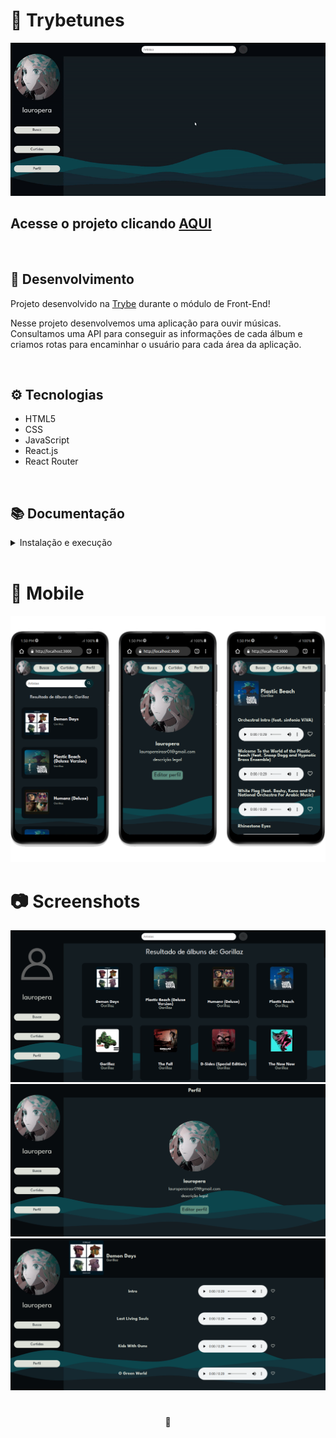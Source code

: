 # 🎹 Trybetunes

![Preview Projeto](./imgs/Readme-gif.gif)

## Acesse o projeto clicando <a href="https://lauropera.github.io/trybetunes/">AQUI</a>

<br />

## 📡 Desenvolvimento

Projeto desenvolvido na <a href="https://betrybe.com/" target="_blank">Trybe</a> durante o módulo de Front-End!

Nesse projeto desenvolvemos uma aplicação para ouvir músicas. Consultamos uma API para conseguir as informações de cada álbum e criamos rotas para encaminhar o usuário para cada área da aplicação. 

<br />

## ⚙️ Tecnologias

* HTML5
* CSS
* JavaScript
* React.js
* React Router

<br />

## 📚 Documentação

  <details>
    <summary>Instalação e execução</summary>
    <br />

- Faça o fork do repositório:
  Tutorial [AQUI](https://github.com/UNIVALI-LITE/Portugol-Studio/wiki/Fazendo-um-Fork-do-reposit%C3%B3rio)
- Abra seu terminal e navegue até a pasta onde preferir alocar o projeto.

- Clone o repositório:

  ```sh
    git clone git@github.com:"SeuNomeNoGitHub"/trybetunes.git
  ```

- Apos ter o repositório clonado em sua maquina, execute este comando para acessar a parta do projeto:

  ```sh
    cd trybetunes
  ```

- Dentro da pasta do projeto, execute o comando abaixo para instalar as dependências do projeto:

  Caso utilize o npm:

  ```sh
    npm install
  ```

  Caso utilize o yarn:

  ```sh
    yarn install
  ```

- Dentro da pasta do projeto, execute o comando abaixo para iniciar o servidor do projeto:

      Caso utilize o npm:

      ```sh
        npm start
      ```

      Caso utilize o yarn:

      ```sh
        yarn start
      ```

  O aplicativo sera executado em modo de desenvolvimento.
  Abrindo na porta padrão que o React usa: <http://localhost:3000/> em seu navegador.

    </details>
  <br />

# 📱 Mobile

![Mobile Screenshot](./imgs/Mobile-Preview.png)

# 📷 Screenshots

![PC Screenshot](./imgs/Albums-DesktopPreview.png)
![PC Screenshot](./imgs/Profile-DesktopPreview.png)
![PC Screenshot](./imgs/Songs-DesktopPreview.png)

#

<div>
  <p align="center">🍐</p>
</div>
